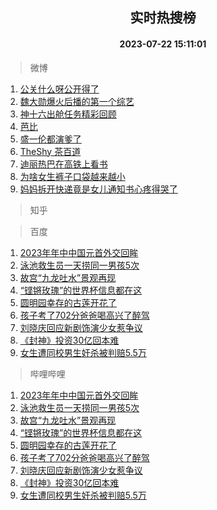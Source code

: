 <div align="center"><h2>实时热搜榜</h2><h4>2023-07-22 15:11:01</h4></div>

> 微博  

1. [公关什么呀公开得了](https://s.weibo.com/weibo?q=%23%E5%85%AC%E5%85%B3%E4%BB%80%E4%B9%88%E5%91%80%E5%85%AC%E5%BC%80%E5%BE%97%E4%BA%86%23&t=31&band_rank=1&Refer=top)<br />
2. [魏大勋爆火后播的第一个综艺](https://s.weibo.com/weibo?q=%23%E9%AD%8F%E5%A4%A7%E5%8B%8B%E7%88%86%E7%81%AB%E5%90%8E%E6%92%AD%E7%9A%84%E7%AC%AC%E4%B8%80%E4%B8%AA%E7%BB%BC%E8%89%BA%23&t=31&band_rank=2&Refer=top)<br />
3. [神十六出舱任务精彩回顾](https://s.weibo.com/weibo?q=%23%E7%A5%9E%E5%8D%81%E5%85%AD%E5%87%BA%E8%88%B1%E4%BB%BB%E5%8A%A1%E7%B2%BE%E5%BD%A9%E5%9B%9E%E9%A1%BE%23&t=31&band_rank=3&Refer=top)<br />
4. [芭比](https://s.weibo.com/weibo?q=%E8%8A%AD%E6%AF%94&t=31&band_rank=4&Refer=top)<br />
5. [盛一伦都演爹了](https://s.weibo.com/weibo?q=%23%E7%9B%9B%E4%B8%80%E4%BC%A6%E9%83%BD%E6%BC%94%E7%88%B9%E4%BA%86%23&t=31&band_rank=5&Refer=top)<br />
6. [TheShy 茶百道](https://s.weibo.com/weibo?q=TheShy%20%E8%8C%B6%E7%99%BE%E9%81%93&t=31&band_rank=6&Refer=top)<br />
7. [迪丽热巴在高铁上看书](https://s.weibo.com/weibo?q=%23%E8%BF%AA%E4%B8%BD%E7%83%AD%E5%B7%B4%E5%9C%A8%E9%AB%98%E9%93%81%E4%B8%8A%E7%9C%8B%E4%B9%A6%23&t=31&band_rank=7&Refer=top)<br />
8. [为啥女生裤子口袋越来越小](https://s.weibo.com/weibo?q=%23%E4%B8%BA%E5%95%A5%E5%A5%B3%E7%94%9F%E8%A3%A4%E5%AD%90%E5%8F%A3%E8%A2%8B%E8%B6%8A%E6%9D%A5%E8%B6%8A%E5%B0%8F%23&t=31&band_rank=8&Refer=top)<br />
9. [妈妈拆开快递竟是女儿通知书心疼得哭了](https://s.weibo.com/weibo?q=%23%E5%A6%88%E5%A6%88%E6%8B%86%E5%BC%80%E5%BF%AB%E9%80%92%E7%AB%9F%E6%98%AF%E5%A5%B3%E5%84%BF%E9%80%9A%E7%9F%A5%E4%B9%A6%E5%BF%83%E7%96%BC%E5%BE%97%E5%93%AD%E4%BA%86%23&t=31&band_rank=9&Refer=top)<br />

> 知乎  


> 百度  

1. [2023年年中中国元首外交回眸](https://www.baidu.com/s?wd=2023%E5%B9%B4%E5%B9%B4%E4%B8%AD%E4%B8%AD%E5%9B%BD%E5%85%83%E9%A6%96%E5%A4%96%E4%BA%A4%E5%9B%9E%E7%9C%B8&sa=fyb_news&rsv_dl=fyb_news)<br />
2. [泳池救生员一天捞同一男孩5次](https://www.baidu.com/s?wd=%E6%B3%B3%E6%B1%A0%E6%95%91%E7%94%9F%E5%91%98%E4%B8%80%E5%A4%A9%E6%8D%9E%E5%90%8C%E4%B8%80%E7%94%B7%E5%AD%A95%E6%AC%A1&sa=fyb_news&rsv_dl=fyb_news)<br />
3. [故宫“九龙吐水”景观再现](https://www.baidu.com/s?wd=%E6%95%85%E5%AE%AB%E2%80%9C%E4%B9%9D%E9%BE%99%E5%90%90%E6%B0%B4%E2%80%9D%E6%99%AF%E8%A7%82%E5%86%8D%E7%8E%B0&sa=fyb_news&rsv_dl=fyb_news)<br />
4. [“铿锵玫瑰”的世界杯信息都在这](https://www.baidu.com/s?wd=%E2%80%9C%E9%93%BF%E9%94%B5%E7%8E%AB%E7%91%B0%E2%80%9D%E7%9A%84%E4%B8%96%E7%95%8C%E6%9D%AF%E4%BF%A1%E6%81%AF%E9%83%BD%E5%9C%A8%E8%BF%99&sa=fyb_news&rsv_dl=fyb_news)<br />
5. [圆明园幸存的古莲开花了](https://www.baidu.com/s?wd=%E5%9C%86%E6%98%8E%E5%9B%AD%E5%B9%B8%E5%AD%98%E7%9A%84%E5%8F%A4%E8%8E%B2%E5%BC%80%E8%8A%B1%E4%BA%86&sa=fyb_news&rsv_dl=fyb_news)<br />
6. [孩子考了702分爸爸喝高兴了醉驾](https://www.baidu.com/s?wd=%E5%AD%A9%E5%AD%90%E8%80%83%E4%BA%86702%E5%88%86%E7%88%B8%E7%88%B8%E5%96%9D%E9%AB%98%E5%85%B4%E4%BA%86%E9%86%89%E9%A9%BE&sa=fyb_news&rsv_dl=fyb_news)<br />
7. [刘晓庆回应新剧饰演少女惹争议](https://www.baidu.com/s?wd=%E5%88%98%E6%99%93%E5%BA%86%E5%9B%9E%E5%BA%94%E6%96%B0%E5%89%A7%E9%A5%B0%E6%BC%94%E5%B0%91%E5%A5%B3%E6%83%B9%E4%BA%89%E8%AE%AE&sa=fyb_news&rsv_dl=fyb_news)<br />
8. [《封神》投资30亿回本难](https://www.baidu.com/s?wd=%E3%80%8A%E5%B0%81%E7%A5%9E%E3%80%8B%E6%8A%95%E8%B5%8430%E4%BA%BF%E5%9B%9E%E6%9C%AC%E9%9A%BE&sa=fyb_news&rsv_dl=fyb_news)<br />
9. [女生遭同校男生奸杀被判赔5.5万](https://www.baidu.com/s?wd=%E5%A5%B3%E7%94%9F%E9%81%AD%E5%90%8C%E6%A0%A1%E7%94%B7%E7%94%9F%E5%A5%B8%E6%9D%80%E8%A2%AB%E5%88%A4%E8%B5%945.5%E4%B8%87&sa=fyb_news&rsv_dl=fyb_news)<br />

> 哔哩哔哩  

1. [2023年年中中国元首外交回眸](https://www.baidu.com/s?wd=2023%E5%B9%B4%E5%B9%B4%E4%B8%AD%E4%B8%AD%E5%9B%BD%E5%85%83%E9%A6%96%E5%A4%96%E4%BA%A4%E5%9B%9E%E7%9C%B8&sa=fyb_news&rsv_dl=fyb_news)<br />
2. [泳池救生员一天捞同一男孩5次](https://www.baidu.com/s?wd=%E6%B3%B3%E6%B1%A0%E6%95%91%E7%94%9F%E5%91%98%E4%B8%80%E5%A4%A9%E6%8D%9E%E5%90%8C%E4%B8%80%E7%94%B7%E5%AD%A95%E6%AC%A1&sa=fyb_news&rsv_dl=fyb_news)<br />
3. [故宫“九龙吐水”景观再现](https://www.baidu.com/s?wd=%E6%95%85%E5%AE%AB%E2%80%9C%E4%B9%9D%E9%BE%99%E5%90%90%E6%B0%B4%E2%80%9D%E6%99%AF%E8%A7%82%E5%86%8D%E7%8E%B0&sa=fyb_news&rsv_dl=fyb_news)<br />
4. [“铿锵玫瑰”的世界杯信息都在这](https://www.baidu.com/s?wd=%E2%80%9C%E9%93%BF%E9%94%B5%E7%8E%AB%E7%91%B0%E2%80%9D%E7%9A%84%E4%B8%96%E7%95%8C%E6%9D%AF%E4%BF%A1%E6%81%AF%E9%83%BD%E5%9C%A8%E8%BF%99&sa=fyb_news&rsv_dl=fyb_news)<br />
5. [圆明园幸存的古莲开花了](https://www.baidu.com/s?wd=%E5%9C%86%E6%98%8E%E5%9B%AD%E5%B9%B8%E5%AD%98%E7%9A%84%E5%8F%A4%E8%8E%B2%E5%BC%80%E8%8A%B1%E4%BA%86&sa=fyb_news&rsv_dl=fyb_news)<br />
6. [孩子考了702分爸爸喝高兴了醉驾](https://www.baidu.com/s?wd=%E5%AD%A9%E5%AD%90%E8%80%83%E4%BA%86702%E5%88%86%E7%88%B8%E7%88%B8%E5%96%9D%E9%AB%98%E5%85%B4%E4%BA%86%E9%86%89%E9%A9%BE&sa=fyb_news&rsv_dl=fyb_news)<br />
7. [刘晓庆回应新剧饰演少女惹争议](https://www.baidu.com/s?wd=%E5%88%98%E6%99%93%E5%BA%86%E5%9B%9E%E5%BA%94%E6%96%B0%E5%89%A7%E9%A5%B0%E6%BC%94%E5%B0%91%E5%A5%B3%E6%83%B9%E4%BA%89%E8%AE%AE&sa=fyb_news&rsv_dl=fyb_news)<br />
8. [《封神》投资30亿回本难](https://www.baidu.com/s?wd=%E3%80%8A%E5%B0%81%E7%A5%9E%E3%80%8B%E6%8A%95%E8%B5%8430%E4%BA%BF%E5%9B%9E%E6%9C%AC%E9%9A%BE&sa=fyb_news&rsv_dl=fyb_news)<br />
9. [女生遭同校男生奸杀被判赔5.5万](https://www.baidu.com/s?wd=%E5%A5%B3%E7%94%9F%E9%81%AD%E5%90%8C%E6%A0%A1%E7%94%B7%E7%94%9F%E5%A5%B8%E6%9D%80%E8%A2%AB%E5%88%A4%E8%B5%945.5%E4%B8%87&sa=fyb_news&rsv_dl=fyb_news)<br />
